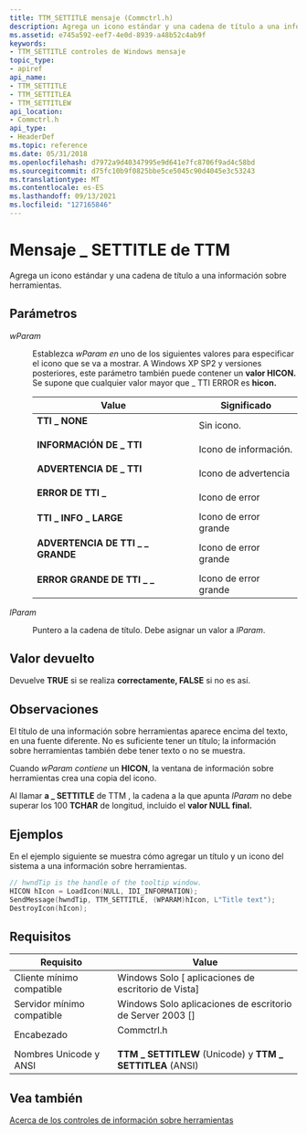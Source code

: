 ```yaml
---
title: TTM_SETTITLE mensaje (Commctrl.h)
description: Agrega un icono estándar y una cadena de título a una información sobre herramientas.
ms.assetid: e745a592-eef7-4e0d-8939-a48b52c4ab9f
keywords:
- TTM_SETTITLE controles de Windows mensaje
topic_type:
- apiref
api_name:
- TTM_SETTITLE
- TTM_SETTITLEA
- TTM_SETTITLEW
api_location:
- Commctrl.h
api_type:
- HeaderDef
ms.topic: reference
ms.date: 05/31/2018
ms.openlocfilehash: d7972a9d40347995e9d641e7fc8706f9ad4c58bd
ms.sourcegitcommit: d75fc10b9f0825bbe5ce5045c90d4045e3c53243
ms.translationtype: MT
ms.contentlocale: es-ES
ms.lasthandoff: 09/13/2021
ms.locfileid: "127165846"
---
```

# <a name="ttm_settitle-message"></a>Mensaje \_ SETTITLE de TTM

Agrega un icono estándar y una cadena de título a una información sobre herramientas.

## <a name="parameters"></a>Parámetros

<dl> <dt>

*wParam* 
</dt> <dd>

Establezca *wParam en* uno de los siguientes valores para especificar el icono que se va a mostrar. A Windows XP SP2 y versiones posteriores, este parámetro también puede contener un **valor HICON.** Se supone que cualquier valor mayor que \_ TTI ERROR es **hicon.**



| Value                                                                                                                                                                      | Significado                     |
|----------------------------------------------------------------------------------------------------------------------------------------------------------------------------|-----------------------------|
| <span id="TTI_NONE"></span><span id="tti_none"></span><dl> <dt>**TTI \_ NONE**</dt> </dl>                             | Sin icono.<br/>         |
| <span id="TTI_INFO"></span><span id="tti_info"></span><dl> <dt>**INFORMACIÓN DE \_ TTI**</dt> </dl>                             | Icono de información.<br/>       |
| <span id="TTI_WARNING"></span><span id="tti_warning"></span><dl> <dt>**ADVERTENCIA DE \_ TTI**</dt> </dl>                    | Icono de advertencia<br/>     |
| <span id="TTI_ERROR"></span><span id="tti_error"></span><dl> <dt>**ERROR DE TTI \_**</dt> </dl>                          | Icono de error<br/>       |
| <span id="TTI_INFO_LARGE"></span><span id="tti_info_large"></span><dl> <dt>**TTI \_ INFO \_ LARGE**</dt> </dl>          | Icono de error grande<br/> |
| <span id="TTI_WARNING_LARGE"></span><span id="tti_warning_large"></span><dl> <dt>**ADVERTENCIA DE TTI \_ \_ GRANDE**</dt> </dl> | Icono de error grande<br/> |
| <span id="TTI_ERROR_LARGE"></span><span id="tti_error_large"></span><dl> <dt>**ERROR GRANDE DE TTI \_ \_**</dt> </dl>       | Icono de error grande<br/> |



 

</dd> <dt>

*lParam* 
</dt> <dd>

Puntero a la cadena de título. Debe asignar un valor a *lParam*.

</dd> </dl>

## <a name="return-value"></a>Valor devuelto

Devuelve **TRUE** si se realiza **correctamente, FALSE** si no es así.

## <a name="remarks"></a>Observaciones

El título de una información sobre herramientas aparece encima del texto, en una fuente diferente. No es suficiente tener un título; la información sobre herramientas también debe tener texto o no se muestra.

Cuando *wParam contiene* un **HICON**, la ventana de información sobre herramientas crea una copia del icono.

Al llamar **a \_ SETTITLE** de TTM , la cadena a la que apunta *lParam* no debe superar los 100 **TCHAR** de longitud, incluido el **valor NULL final.**

## <a name="examples"></a>Ejemplos

En el ejemplo siguiente se muestra cómo agregar un título y un icono del sistema a una información sobre herramientas.


```C++
// hwndTip is the handle of the tooltip window.
HICON hIcon = LoadIcon(NULL, IDI_INFORMATION);
SendMessage(hwndTip, TTM_SETTITLE, (WPARAM)hIcon, L"Title text");
DestroyIcon(hIcon);
```



## <a name="requirements"></a>Requisitos



| Requisito | Value |
|-------------------------------------|---------------------------------------------------------------------------------------|
| Cliente mínimo compatible<br/> | Windows Solo \[ aplicaciones de escritorio de Vista\]<br/>                                        |
| Servidor mínimo compatible<br/> | Windows Solo aplicaciones de escritorio de Server 2003 \[\]<br/>                                  |
| Encabezado<br/>                   | <dl> <dt>Commctrl.h</dt> </dl> |
| Nombres Unicode y ANSI<br/>   | **TTM \_ SETTITLEW** (Unicode) y **TTM \_ SETTITLEA** (ANSI)<br/>                 |



## <a name="see-also"></a>Vea también

<dl> <dt>

[Acerca de los controles de información sobre herramientas](tooltip-controls.md)
</dt> </dl>

 

 





